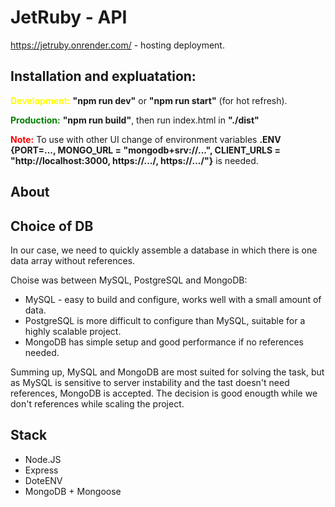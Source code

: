 # JetRuby - API

https://jetruby.onrender.com/ - hosting deployment.

## Installation and expluatation:

<b style="color: yellow"> Development:</b> <b>"npm run dev"</b> or <b>"npm run start"</b> (for hot refresh).

<p>
<b style="color: green">Production:</b> <b>"npm run build"</b>, then run index.html in <b>"./dist"</b>

<b style="color: red">Note:</b> To use with other UI change of environment variables <b>.ENV {PORT=..., MONGO_URL = "mongodb+srv://...", CLIENT_URLS = "http://localhost:3000, https://.../, https://.../"}</b> is needed.

## About

## Choice of DB

In our case, we need to quickly assemble a database in which there is one data array without references.

Choise was between MySQL, PostgreSQL and MongoDB:

-   MySQL - easy to build and configure, works well with a small amount of data.
-   PostgreSQL is more difficult to configure than MySQL, suitable for a highly scalable project.
-   MongoDB has simple setup and good performance if no references needed.

Summing up, MySQL and MongoDB are most suited for solving the task, but as MySQL is sensitive to server instability and the tast doesn't need references, MongoDB is accepted. The decision is good enougth while we don't references while scaling the project.

<p>

## Stack

-   Node.JS
-   Express
-   DoteENV
-   MongoDB + Mongoose
